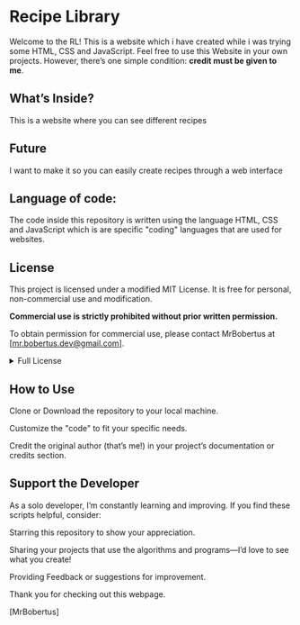 # Recipe Library
Welcome to the RL! This is a website which i have created while i was trying some HTML, CSS and JavaScript. Feel free to use this Website in your own projects. However, there’s one simple condition: **credit must be given to me**.

## What’s Inside?
This is a website where you can see different recipes

## Future
I want to make it so you can easily create recipes through a web interface

## Language of code:
The code inside this repository is written using the language HTML, CSS and JavaScript which is are specific "coding" languages that are used for websites.
## License

This project is licensed under a modified MIT License.  It is free for personal,
non-commercial use and modification.

**Commercial use is strictly prohibited without prior written permission.**

To obtain permission for commercial use, please contact MrBobertus at [mr.bobertus.dev@gmail.com].

<details>
  <summary>Full License</summary>

  ## Modified MIT License
  
  Copyright (c) 2025 MrBobertus
  
  Permission is hereby granted, free of charge, to any person obtaining a copy
  of this software and associated documentation files (the "Software"), to deal
  in the Software without restriction, including without limitation the rights
  to use, copy, modify, merge, publish, distribute, sublicense, and/or distribute
  copies of the Software, and to permit persons to whom the Software is
  furnished to do so, subject to the following conditions:
  
  The above copyright notice and this permission notice shall be included in all
  copies or substantial portions of the Software.
  
  **Non-Commercial Use Only Without Prior Permission:**  This software may be used
  and modified freely for personal, non-commercial purposes.  Commercial use
  is strictly prohibited *without* prior written permission from the copyright
  holder (MrBobertus).
  
  THE SOFTWARE IS PROVIDED "AS IS", WITHOUT WARRANTY OF ANY KIND, EXPRESS OR
  IMPLIED, INCLUDING BUT NOT LIMITED TO THE WARRANTIES OF MERCHANTABILITY,
  FITNESS FOR A PARTICULAR PURPOSE AND NONINFRINGEMENT. IN NO EVENT SHALL THE
  AUTHORS OR COPYRIGHT HOLDERS BE LIABLE FOR ANY CLAIM, DAMAGES OR OTHER
  LIABILITY, WHETHER IN AN ACTION OF CONTRACT, TORT OR OTHERWISE, ARISING FROM,
  OUT OF OR IN CONNECTION WITH THE SOFTWARE OR THE USE OR OTHER DEALINGS IN THE
  SOFTWARE.
</details>

## How to Use
Clone or Download the repository to your local machine.

Customize the "code" to fit your specific needs.

Credit the original author (that’s me!) in your project’s documentation or credits section.

## Support the Developer
As a solo developer, I’m constantly learning and improving. If you find these scripts helpful, consider:

Starring this repository to show your appreciation.

Sharing your projects that use the algorithms and programs—I’d love to see what you create!

Providing Feedback or suggestions for improvement.

Thank you for checking out this webpage.

[MrBobertus]
